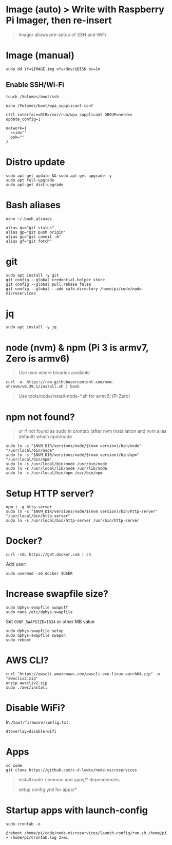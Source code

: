 # Image (auto) > Write with Raspberry Pi Imager, then re-insert

> Imager allows pre-setup of SSH and WiFi

# Image (manual)
```
sudo dd if=$IMAGE.img of=/dev/$DISK bs=1m
```

## Enable SSH/Wi-Fi
```
touch /Volumes/boot/ssh
```
```
nano /Volumes/boot/wpa_supplicant.conf
```
  ```
  ctrl_interface=DIR=/var/run/wpa_supplicant GROUP=netdev
  update_config=1

  network={
    ssid=""
    psk=""
  }
  ```

# Distro update
```
sudo apt-get update && sudo apt-get upgrade -y
sudo apt full-upgrade
sudo apt-get dist-upgrade
```

# Bash aliases
```
nano ~/.bash_aliases
```
  ```
  alias gs="git status"
  alias gp="git push origin"
  alias gc="git commit -m"
  alias gf="git fetch"
  ```

# git
```
sudo apt install -y git
git config --global credential.helper store
git config --global pull.rebase false
git config --global --add safe.directory /home/pi/code/node-microservices
```

# jq
```
sudo apt install -y jq
```

# node (nvm) & npm (Pi 3 is armv7, Zero is armv6)
> Use nvm where binaries available
```
curl -o- https://raw.githubusercontent.com/nvm-sh/nvm/v0.39.1/install.sh | bash
```
> Use tools/node/install-node-*.sh for armv6l (Pi Zero)

# npm not found?
> or if not found as sudo in crontab (after nvm installation and nvm alias default)
> which npm/node
```
sudo ln -s "$NVM_DIR/versions/node/$(nvm version)/bin/node" "/usr/local/bin/node"
sudo ln -s "$NVM_DIR/versions/node/$(nvm version)/bin/npm" "/usr/local/bin/npm"
sudo ln -s /usr/local/bin/node /usr/bin/node
sudo ln -s /usr/local/lib/node /usr/lib/node
sudo ln -s /usr/local/bin/npm /usr/bin/npm
```

# Setup HTTP server?
```
npm i -g http-server
sudo ln -s "$NVM_DIR/versions/node/$(nvm version)/bin/http-server" "/usr/local/bin/http-server"
sudo ln -s /usr/local/bin/http-server /usr/bin/http-server
```

# Docker?

```
curl -sSL https://get.docker.com | sh
```

Add user:

```
sudo usermod -aG docker $USER
```

# Increase swapfile size?

```
sudo dphys-swapfile swapoff
sudo nano /etc/dphys-swapfile
```

Set `CONF_SWAPSIZE=1024` or other MB value

```
sudo dphys-swapfile setup
sudo dphys-swapfile swapon
sudo reboot
```

# AWS CLI?

```
curl "https://awscli.amazonaws.com/awscli-exe-linux-aarch64.zip" -o "awscliv2.zip"
unzip awscliv2.zip
sudo ./aws/install
```

# Disable WiFi?

In `/boot/firmware/config.txt`:

```
dtoverlay=disable-wifi
```

# Apps
```
cd code
git clone https://github.com/c-d-lewis/node-microservices
```
> install node-common and apps/* dependencies

> setup config.yml for apps/*


# Startup apps with launch-config
```
sudo crontab -e
```
  ```
  @reboot /home/pi/code/node-microservices/launch-config/run.sh /home/pi > /home/pi/crontab.log 2>&1
  ```
